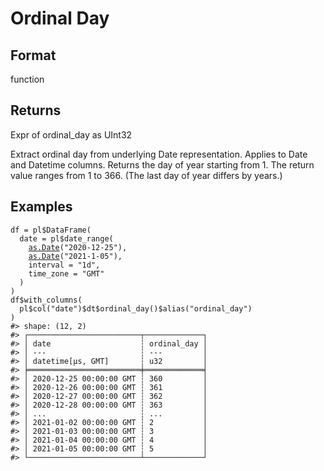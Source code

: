 # Ordinal Day

## Format

function

## Returns

Expr of ordinal_day as UInt32

Extract ordinal day from underlying Date representation. Applies to Date and Datetime columns. Returns the day of year starting from 1. The return value ranges from 1 to 366. (The last day of year differs by years.)

## Examples

<pre class='r-example'><code><span class='r-in'><span><span class='va'>df</span> <span class='op'>=</span> <span class='va'>pl</span><span class='op'>$</span><span class='fu'>DataFrame</span><span class='op'>(</span></span></span>
<span class='r-in'><span>  date <span class='op'>=</span> <span class='va'>pl</span><span class='op'>$</span><span class='fu'>date_range</span><span class='op'>(</span></span></span>
<span class='r-in'><span>    <span class='fu'><a href='https://rdrr.io/r/base/as.Date.html'>as.Date</a></span><span class='op'>(</span><span class='st'>"2020-12-25"</span><span class='op'>)</span>,</span></span>
<span class='r-in'><span>    <span class='fu'><a href='https://rdrr.io/r/base/as.Date.html'>as.Date</a></span><span class='op'>(</span><span class='st'>"2021-1-05"</span><span class='op'>)</span>,</span></span>
<span class='r-in'><span>    interval <span class='op'>=</span> <span class='st'>"1d"</span>,</span></span>
<span class='r-in'><span>    time_zone <span class='op'>=</span> <span class='st'>"GMT"</span></span></span>
<span class='r-in'><span>  <span class='op'>)</span></span></span>
<span class='r-in'><span><span class='op'>)</span></span></span>
<span class='r-in'><span><span class='va'>df</span><span class='op'>$</span><span class='fu'>with_columns</span><span class='op'>(</span></span></span>
<span class='r-in'><span>  <span class='va'>pl</span><span class='op'>$</span><span class='fu'>col</span><span class='op'>(</span><span class='st'>"date"</span><span class='op'>)</span><span class='op'>$</span><span class='va'>dt</span><span class='op'>$</span><span class='fu'>ordinal_day</span><span class='op'>(</span><span class='op'>)</span><span class='op'>$</span><span class='fu'>alias</span><span class='op'>(</span><span class='st'>"ordinal_day"</span><span class='op'>)</span></span></span>
<span class='r-in'><span><span class='op'>)</span></span></span>
<span class='r-out co'><span class='r-pr'>#&gt;</span> shape: (12, 2)</span>
<span class='r-out co'><span class='r-pr'>#&gt;</span> ┌─────────────────────────┬─────────────┐</span>
<span class='r-out co'><span class='r-pr'>#&gt;</span> │ date                    ┆ ordinal_day │</span>
<span class='r-out co'><span class='r-pr'>#&gt;</span> │ ---                     ┆ ---         │</span>
<span class='r-out co'><span class='r-pr'>#&gt;</span> │ datetime[μs, GMT]       ┆ u32         │</span>
<span class='r-out co'><span class='r-pr'>#&gt;</span> ╞═════════════════════════╪═════════════╡</span>
<span class='r-out co'><span class='r-pr'>#&gt;</span> │ 2020-12-25 00:00:00 GMT ┆ 360         │</span>
<span class='r-out co'><span class='r-pr'>#&gt;</span> │ 2020-12-26 00:00:00 GMT ┆ 361         │</span>
<span class='r-out co'><span class='r-pr'>#&gt;</span> │ 2020-12-27 00:00:00 GMT ┆ 362         │</span>
<span class='r-out co'><span class='r-pr'>#&gt;</span> │ 2020-12-28 00:00:00 GMT ┆ 363         │</span>
<span class='r-out co'><span class='r-pr'>#&gt;</span> │ ...                     ┆ ...         │</span>
<span class='r-out co'><span class='r-pr'>#&gt;</span> │ 2021-01-02 00:00:00 GMT ┆ 2           │</span>
<span class='r-out co'><span class='r-pr'>#&gt;</span> │ 2021-01-03 00:00:00 GMT ┆ 3           │</span>
<span class='r-out co'><span class='r-pr'>#&gt;</span> │ 2021-01-04 00:00:00 GMT ┆ 4           │</span>
<span class='r-out co'><span class='r-pr'>#&gt;</span> │ 2021-01-05 00:00:00 GMT ┆ 5           │</span>
<span class='r-out co'><span class='r-pr'>#&gt;</span> └─────────────────────────┴─────────────┘</span>
 </code></pre>